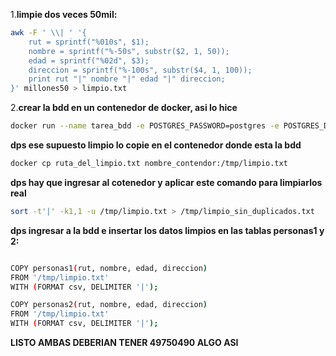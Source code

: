 
1.**limpie dos veces 50mil:**
```bash
awk -F ' \\| ' '{
    rut = sprintf("%010s", $1);
    nombre = sprintf("%-50s", substr($2, 1, 50));
    edad = sprintf("%02d", $3);
    direccion = sprintf("%-100s", substr($4, 1, 100));
    print rut "|" nombre "|" edad "|" direccion;
}' millones50 > limpio.txt


```

2.**crear la bdd en un contenedor de docker, asi lo hice**
```bash
docker run --name tarea_bdd -e POSTGRES_PASSWORD=postgres -e POSTGRES_DB=tarea_bdd -p 5432:5432 -d postgres

```

**dps ese supuesto limpio lo copie en el contenedor donde esta la bdd**
```bash
docker cp ruta_del_limpio.txt nombre_contendor:/tmp/limpio.txt

```
**dps hay que ingresar al cotenedor y aplicar este comando para limpiarlos real**
```bash
sort -t'|' -k1,1 -u /tmp/limpio.txt > /tmp/limpio_sin_duplicados.txt

```
**dps ingresar a la bdd e insertar los datos limpios en las tablas personas1 y 2:**
```bash

COPY personas1(rut, nombre, edad, direccion)
FROM '/tmp/limpio.txt'
WITH (FORMAT csv, DELIMITER '|');

COPY personas2(rut, nombre, edad, direccion)
FROM '/tmp/limpio.txt'
WITH (FORMAT csv, DELIMITER '|');
```
**LISTO AMBAS DEBERIAN TENER 49750490 ALGO ASI**